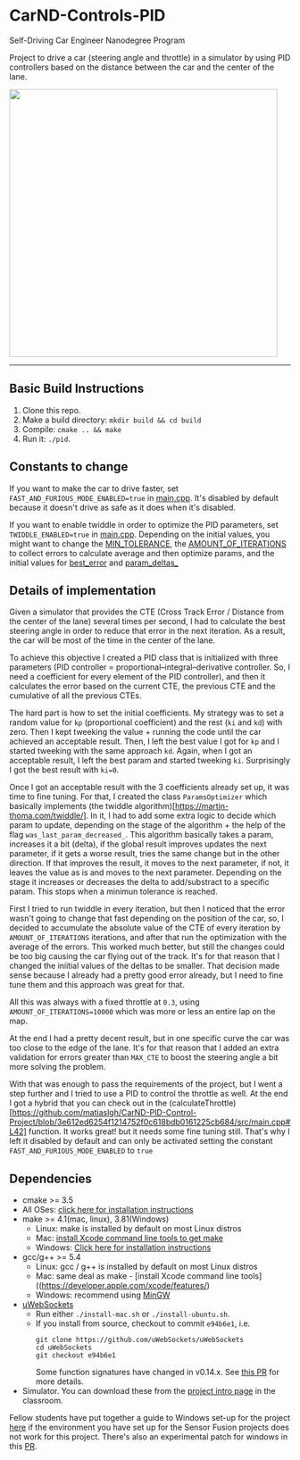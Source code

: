 # CarND-Controls-PID
Self-Driving Car Engineer Nanodegree Program

Project to drive a car (steering angle and throttle) in a simulator by using PID controllers based on the distance between the car and the center of the lane.

<img src="./preview.gif"  width="480">

---

## Basic Build Instructions

1. Clone this repo.
2. Make a build directory: `mkdir build && cd build`
3. Compile: `cmake .. && make`
4. Run it: `./pid`. 

## Constants to change

If you want to make the car to drive faster, set `FAST_AND_FURIOUS_MODE_ENABLED=true` in [main.cpp](https://github.com/matiaslgh/CarND-PID-Control-Project/blob/3e612ed6254f1214752f0c618bdb0161225cb684/src/main.cpp#L18). It's disabled by default because it doesn't drive as safe as it does when it's disabled.

If you want to enable twiddle in order to optimize the PID parameters, set `TWIDDLE_ENABLED=true` in [main.cpp](https://github.com/matiaslgh/CarND-PID-Control-Project/blob/3e612ed6254f1214752f0c618bdb0161225cb684/src/main.cpp#L16). Depending on the initial values, you might want to change the [MIN_TOLERANCE](https://github.com/matiaslgh/CarND-PID-Control-Project/blob/3e612ed6254f1214752f0c618bdb0161225cb684/src/main.cpp#L15), the [AMOUNT_OF_ITERATIONS](https://github.com/matiaslgh/CarND-PID-Control-Project/blob/3e612ed6254f1214752f0c618bdb0161225cb684/src/main.cpp#L17) to collect errors to calculate average and then optimize params, and the initial values for [best_error](https://github.com/matiaslgh/CarND-PID-Control-Project/blob/3e612ed6254f1214752f0c618bdb0161225cb684/src/params_optimizer.cpp#L11) and [param_deltas_](https://github.com/matiaslgh/CarND-PID-Control-Project/blob/3e612ed6254f1214752f0c618bdb0161225cb684/src/params_optimizer.cpp#L17)

## Details of implementation

Given a simulator that provides the CTE (Cross Track Error / Distance from the center of the lane) several times per second, I had to calculate the best steering angle in order to reduce that error in the next iteration. As a result, the car will be most of the time in the center of the lane.

To achieve this objective I created a PID class that is initialized with three parameters (PID controller = proportional–integral–derivative controller. So, I need a coefficient for every element of the PID controller), and then it calculates the error based on the current CTE, the previous CTE and the cumulative of all the previous CTEs.

The hard part is how to set the initial coefficients. My strategy was to set a random value for `kp` (proportional coefficient) and the rest (`ki` and `kd`) with zero. Then I kept tweeking the value + running the code until the car achieved an acceptable result. Then, I left the best value I got for `kp` and I started tweeking with the same approach `kd`. Again, when I got an acceptable result, I left the best param and started tweeking `ki`. Surprisingly I got the best result with `ki=0`.

Once I got an acceptable result with the 3 coefficients already set up, it was time to fine tuning. For that, I created the class `ParamsOptimizer` which basically implements (the twiddle algorithm)[https://martin-thoma.com/twiddle/]. In it, I had to add some extra logic to decide which param to update, depending on the stage of the algorithm + the help of the flag `was_last_param_decreased_`. This algorithm basically takes a param, increases it a bit (delta), if the global result improves updates the next parameter, if it gets a worse result, tries the same change but in the other direction. If that improves the result, it moves to the next parameter, if not, it leaves the value as is and moves to the next parameter. Depending on the stage it increases or decreases the delta to add/substract to a specific param. This stops when a minimun tolerance is reached.

First I tried to run twiddle in every iteration, but then I noticed that the error wasn't going to change that fast depending on the position of the car, so, I decided to accumulate the absolute value of the CTE of every iteration by `AMOUNT_OF_ITERATIONS` iterations, and after that run the optimization with the average of the errors. This worked much better, but still the changes could be too big causing the car flying out of the track. It's for that reason that I changed the iniitial values of the deltas to be smaller. That decision made sense because I already had a pretty good error already, but I need to fine tune them and this approach was great for that.

All this was always with a fixed throttle at `0.3`, using `AMOUNT_OF_ITERATIONS=10000` which was more or less an entire lap on the map.

At the end I had a pretty decent result, but in one specific curve the car was too close to the edge of the lane. It's for that reason that I added an extra validation for errors greater than `MAX_CTE` to boost the steering angle a bit more solving the problem.

With that was enough to pass the requirements of the project, but I went a step further and I tried to use a PID to control the throttle as well. At the end I got a hybrid that you can check out in the (calculateThrottle)[https://github.com/matiaslgh/CarND-PID-Control-Project/blob/3e612ed6254f1214752f0c618bdb0161225cb684/src/main.cpp#L42] function. It works great! but it needs some fine tuning still. That's why I left it disabled by default and can only be activated setting the constant `FAST_AND_FURIOUS_MODE_ENABLED` to `true`

## Dependencies

* cmake >= 3.5
 * All OSes: [click here for installation instructions](https://cmake.org/install/)
* make >= 4.1(mac, linux), 3.81(Windows)
  * Linux: make is installed by default on most Linux distros
  * Mac: [install Xcode command line tools to get make](https://developer.apple.com/xcode/features/)
  * Windows: [Click here for installation instructions](http://gnuwin32.sourceforge.net/packages/make.htm)
* gcc/g++ >= 5.4
  * Linux: gcc / g++ is installed by default on most Linux distros
  * Mac: same deal as make - [install Xcode command line tools]((https://developer.apple.com/xcode/features/)
  * Windows: recommend using [MinGW](http://www.mingw.org/)
* [uWebSockets](https://github.com/uWebSockets/uWebSockets)
  * Run either `./install-mac.sh` or `./install-ubuntu.sh`.
  * If you install from source, checkout to commit `e94b6e1`, i.e.
    ```
    git clone https://github.com/uWebSockets/uWebSockets 
    cd uWebSockets
    git checkout e94b6e1
    ```
    Some function signatures have changed in v0.14.x. See [this PR](https://github.com/udacity/CarND-MPC-Project/pull/3) for more details.
* Simulator. You can download these from the [project intro page](https://github.com/udacity/self-driving-car-sim/releases) in the classroom.

Fellow students have put together a guide to Windows set-up for the project [here](https://s3-us-west-1.amazonaws.com/udacity-selfdrivingcar/files/Kidnapped_Vehicle_Windows_Setup.pdf) if the environment you have set up for the Sensor Fusion projects does not work for this project. There's also an experimental patch for windows in this [PR](https://github.com/udacity/CarND-PID-Control-Project/pull/3).

